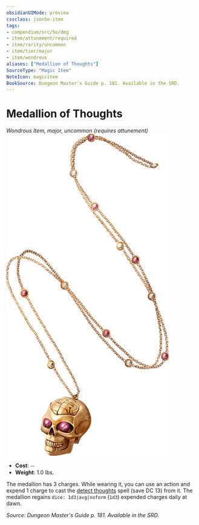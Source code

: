 ```yaml
---
obsidianUIMode: preview
cssclass: json5e-item
tags:
- compendium/src/5e/dmg
- item/attunement/required
- item/rarity/uncommon
- item/tier/major
- item/wondrous
aliases: ["Medallion of Thoughts"]
SourceType: "Magic Item"
NoteIcon: magicitem
BookSource: Dungeon Master's Guide p. 181. Available in the SRD.
---
```

# Medallion of Thoughts
*Wondrous Item, major, uncommon (requires attunement)*  
![](https://raw.githubusercontent.com/5etools-mirror-2/5etools-img/main/items/DMG/Medallion%20of%20Thoughts.webp#right)  

- **Cost**: ⏤
- **Weight**: 1.0 lbs.

The medallion has 3 charges. While wearing it, you can use an action and expend 1 charge to cast the [detect thoughts](/3-Mechanics/CLI/spells/detect-thoughts.md) spell (save DC 13) from it. The medallion regains `dice: 1d3|avg|noform` (`1d3`) expended charges daily at dawn.

*Source: Dungeon Master's Guide p. 181. Available in the SRD.*